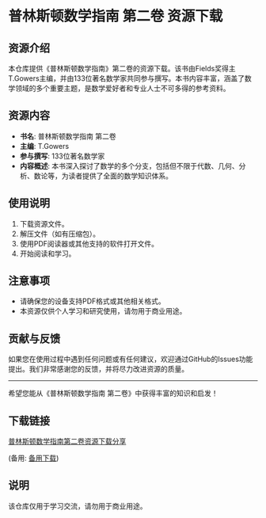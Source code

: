 # 普林斯顿数学指南 第二卷 资源下载

## 资源介绍

本仓库提供《普林斯顿数学指南》第二卷的资源下载。该书由Fields奖得主T.Gowers主编，并由133位著名数学家共同参与撰写。本书内容丰富，涵盖了数学领域的多个重要主题，是数学爱好者和专业人士不可多得的参考资料。

## 资源内容

- **书名**: 普林斯顿数学指南 第二卷
- **主编**: T.Gowers
- **参与撰写**: 133位著名数学家
- **内容概述**: 本书深入探讨了数学的多个分支，包括但不限于代数、几何、分析、数论等，为读者提供了全面的数学知识体系。

## 使用说明

1. 下载资源文件。
2. 解压文件（如有压缩包）。
3. 使用PDF阅读器或其他支持的软件打开文件。
4. 开始阅读和学习。

## 注意事项

- 请确保您的设备支持PDF格式或其他相关格式。
- 本资源仅供个人学习和研究使用，请勿用于商业用途。

## 贡献与反馈

如果您在使用过程中遇到任何问题或有任何建议，欢迎通过GitHub的Issues功能提出。我们非常感谢您的反馈，并将尽力改进资源的质量。

---

希望您能从《普林斯顿数学指南 第二卷》中获得丰富的知识和启发！

## 下载链接
[普林斯顿数学指南第二卷资源下载分享](https://pan.quark.cn/s/89e8e9783373) 

(备用: [备用下载](https://pan.baidu.com/s/1d8jon1zBw_CWTv_lOxuxow?pwd=1234))

## 说明

该仓库仅用于学习交流，请勿用于商业用途。
